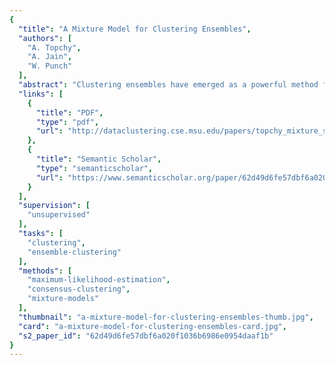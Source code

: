 ```yaml
---
{
  "title": "A Mixture Model for Clustering Ensembles",
  "authors": [
    "A. Topchy",
    "A. Jain",
    "W. Punch"
  ],
  "abstract": "Clustering ensembles have emerged as a powerful method for improving both the robustness and the stability of unsupervised classification solutions. However, finding a consensus clustering from multiple partitions is a difficult problem that can be approached from graph-based, combinatorial or statistical perspectives. We offer a probabilistic model of consensus using a finite mixture of multinomial distributions in a space of clusterings. A combined partition is found as a solution to the corresponding maximum likelihood problem using the EM algorithm. The excellent scalability of this algorithm and comprehensible underlying model are particularly important for clustering of large datasets. This study compares the performance of the EM consensus algorithm with other fusion approaches for clustering ensembles. We also analyze clustering ensembles with incomplete information and the effect of missing cluster labels on the quality of overall consensus. Experimental results demonstrate the effectiveness of the proposed method on large real-world datasets. keywords: unsupervised learning, clustering ensemble, consensus function, mixture model, EM algorithm.",
  "links": [
    {
      "title": "PDF",
      "type": "pdf",
      "url": "http://dataclustering.cse.msu.edu/papers/topchy_mixture_siam_accepted.pdf"
    },
    {
      "title": "Semantic Scholar",
      "type": "semanticscholar",
      "url": "https://www.semanticscholar.org/paper/62d49d6fe57dbf6a020f1036b6986e0954daaf1b"
    }
  ],
  "supervision": [
    "unsupervised"
  ],
  "tasks": [
    "clustering",
    "ensemble-clustering"
  ],
  "methods": [
    "maximum-likelihood-estimation",
    "consensus-clustering",
    "mixture-models"
  ],
  "thumbnail": "a-mixture-model-for-clustering-ensembles-thumb.jpg",
  "card": "a-mixture-model-for-clustering-ensembles-card.jpg",
  "s2_paper_id": "62d49d6fe57dbf6a020f1036b6986e0954daaf1b"
}
---
```


